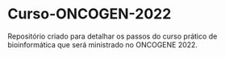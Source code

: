 # Curso-ONCOGEN-2022
Repositório criado para detalhar os passos do curso prático de bioinformática que será ministrado no ONCOGENE 2022.
